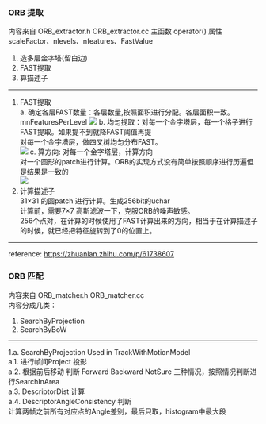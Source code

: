 <!--
 * @Author: Liu Weilong
 * @Date: 2021-01-28 08:54:24
 * @LastEditors: Liu Weilong 
 * @LastEditTime: 2021-01-28 10:50:59
 * @FilePath: /3rd-test-learning/31. orb_slam_related/doc/ORB_extract_and_match.md
 * @Description: 
-->
### ORB 提取
内容来自 ORB_extractor.h ORB_extractor.cc
主函数 operator()
属性 scaleFactor、nlevels、nfeatures、FastValue

1. 造多层金字塔(留白边)
2. FAST提取 
3. 算描述子

-------------

1. FAST提取<br>
a. 确定各层FAST数量：各层数量,按照面积进行分配。各层面积一致。 mnFeaturesPerLevel
![](./picture/1.png)
b. 均匀提取：对每一个金字塔层，每一个格子进行FAST提取。如果提不到就降FAST阈值再提<br>
   对每一个金字塔层，做四叉树均匀分布FAST。<br>
![](./picture/2.png)
c. 算方向: 对每一个金字塔层，计算方向<br>
对一个圆形的patch进行计算。ORB的实现方式没有简单按照顺序进行历遍但是结果是一致的<br>
![](./picture/3.png)
3. 计算描述子<br>
31×31 的圆patch 进行计算。生成256bit的uchar<br>
计算前，需要7×7 高斯滤波一下，克服ORB的噪声敏感。<br>
256个点对，在计算的时候使用了FAST计算出来的方向，相当于在计算描述子的时候，就已经把特征旋转到了0的位置上。<br>

------
reference:
https://zhuanlan.zhihu.com/p/61738607

### ORB 匹配
内容来自 ORB_matcher.h ORB_matcher.cc<br>
内容分成几类：<br>
1. SearchByProjection
2. SearchByBoW

-----
1.a. SearchByProjection Used in TrackWithMotionModel<br>
a.1. 进行帧间Project 投影<br>
a.2. 根据前后移动 判断 Forward Backward NotSure 三种情况，按照情况判断进行SearchInArea<br>
a.3. DescriptorDist 计算<br>
a.4. DescriptorAngleConsistency 判断<br>
     计算两帧之前所有对应点的Angle差别，最后只取，histogram中最大段